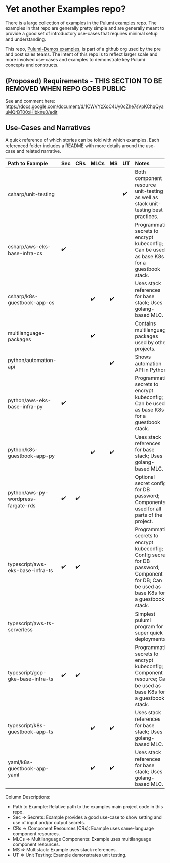 # Yet another Examples repo?

There is a large collection of examples in the [Pulumi examples repo](https://github.com/pulumi/examples).
The examples in that repo are generally pretty simple and are generally meant to provide a good set of introductory use-cases that requires minimal setup and understanding.

This repo, [Pulumi-Demos examples](https://github.com/pulumi-demos/pulumi-deployments), is part of a github org used by the pre and post sales teams. The intent of this repo is to reflect larger scale and more involved use-cases and examples to demonstrate key Pulumi concepts and constructs.

## (Proposed) Requirements - THIS SECTION TO BE REMOVED WHEN REPO GOES PUBLIC
See and comment here: https://docs.google.com/document/d/1CWVYzXoC4Uy0cZhe7sVpKChqQyauMQrBT00xHlbknu0/edit 

## Use-Cases and Narratives
A quick reference of which stories can be told with which examples.
Each referenced folder includes a README with more details around the use-case and related narrative.

Path to Example         | Sec | CRs | MLCs | MS | UT | Notes
:---------------------- |:--- |:--- |:---- |:-- |:-- |:------
csharp/unit-testing     |     |     |      |    |:heavy_check_mark:| Both component resource unit-testing as well as stack unit-testing best practices.
csharp/aws-eks-base-infra-cs |:heavy_check_mark:| | | | | Programmatic secrets to encrypt kubeconfig; Can be used as base K8s for a guestbook stack.
csharp/k8s-guestbook-app-cs | | |:heavy_check_mark:|:heavy_check_mark:| | Uses stack references for base stack; Uses golang-based MLC.
multilanguage-packages | | |:heavy_check_mark:| | | Contains multilanguage packages used by other projects.
python/automation-api   |     |     |      |:heavy_check_mark:| | Shows automation API in Python.
python/aws-eks-base-infra-py |:heavy_check_mark:| | | | | Programmatic secrets to encrypt kubeconfig; Can be used as base K8s for a guestbook stack.
python/k8s-guestbook-app-py | | |:heavy_check_mark:|:heavy_check_mark:| | Uses stack references for base stack; Uses golang-based MLC.
python/aws-py-wordpress-fargate-rds |:heavy_check_mark:|:heavy_check_mark:||||Optional secret config for DB password; Components used for all parts of the project.
typescript/aws-eks-base-infra-ts |:heavy_check_mark:|:heavy_check_mark:| | | | Programmatic secrets to encrypt kubeconfig; Config secret for DB password; Component for DB; Can be used as base K8s for a guestbook stack.
typescript/aws-ts-serverless | | | | | | Simplest pulumi program for super quick deployments.
typescript/gcp-gke-base-infra-ts |:heavy_check_mark:|:heavy_check_mark:| | | | Programmatic secrets to encrypt kubeconfig; Component resource; Can be used as base K8s for a guestbook stack.
typescript/k8s-guestbook-app-ts| | |:heavy_check_mark:|:heavy_check_mark:| | Uses stack references for base stack; Uses golang-based MLC.
yaml/k8s-guestbook-app-yaml | | |:heavy_check_mark:|:heavy_check_mark:| | Uses stack references for base stack; Uses golang-based MLC.


Column Descriptions:
* Path to Example: Relative path to the examples main project code in this repo.
* Sec => Secrets: Example provides a good use-case to show setting and use of input and/or output secrets.
* CRs => Component Resources (CRs): Example uses same-language component resources.
* MLCs => Multilanguage Components: Example uses multilanguage component resources.
* MS => Multistack: Example uses stack references.
* UT => Unit Testing: Example demonstrates unit testing.


